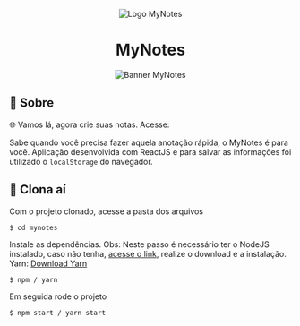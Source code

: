<p align="center">
    <img alt="Logo MyNotes" src="https://user-images.githubusercontent.com/53228013/107854258-8de7e000-6df9-11eb-862a-f63d8172002b.png" />
</p>

<h1 align="center">
  MyNotes
</h1>

<p align="center">
    <img alt="Banner MyNotes" src="https://user-images.githubusercontent.com/53228013/107854597-9b9e6500-6dfb-11eb-84e2-48ee5378f8e9.png" />
</p>

## 📝 Sobre 

🌐 Vamos lá, agora crie suas notas. Acesse:

Sabe quando você precisa fazer aquela anotação rápida, o MyNotes é para você. Aplicação desenvolvida com ReactJS e para salvar as informações foi utilizado o <code>localStorage</code> do navegador.

## 📁 Clona aí

Com o projeto clonado, acesse a pasta dos arquivos

```
$ cd mynotes
```

Instale as dependências. 
Obs: Neste passo é necessário ter o NodeJS instalado, caso não tenha, [acesse o link](https://nodejs.org/en/), realize o download e a instalação.
Yarn: [Download Yarn](https://yarnpkg.com/getting-started/install)

```
$ npm / yarn
```

Em seguida rode o projeto

```
$ npm start / yarn start
```